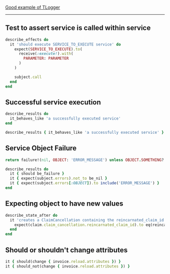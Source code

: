 [Good example of TLogger](https://github.com/SonderMindOrg/sonder-rails/blob/develop/services/sondermind_billing/lib/sondermind/billing/services/transfer/transfer.rb#L62-L94)

---

## Test to assert service is called within service

```rb
describe_effects do
  it 'should execute SERVICE_TO_EXECUTE service' do
    expect(SERVICE_TO_EXECUTE).to(
      receive(:execute!).with(
        PARAMETER: PARAMETER
      )
    )

    subject.call
  end
end
```

## Successful service execution

```rb
describe_results do
  it_behaves_like 'a successfully executed service'
end
```

```rb
describe_results { it_behaves_like 'a successfully executed service' }
```

## Service Object Failure

```rb
return failure!(nil, OBJECT: 'ERROR_MESSAGE') unless OBJECT.SOMETHING?

describe_results do
  it { should be_failure }
  it { expect(subject.errors).not_to be_nil }
  it { expect(subject.errors[:OBJECT]).to include('ERROR_MESSAGE') }
end
```

## Expecting object to have new values

```rb
describe_state_after do
  it 'creates a ClaimCancellation containing the reincarnated_claim_id' do
    expect(claim.claim_cancellation.reincarnated_claim_id).to eq(reincarnated_claim.id)
  end
end
```

## Should or shouldn't change attributes

```rb
it { should(change { invoice.reload.attributes }) }
it { should_not(change { invoice.reload.attributes }) }
```